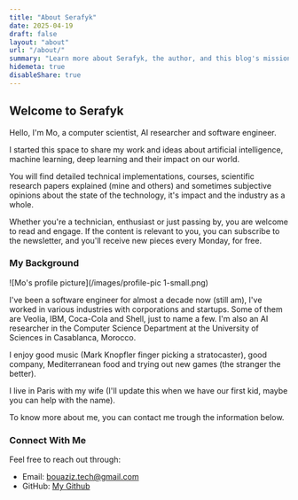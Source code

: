 ```yaml
---
title: "About Serafyk" 
date: 2025-04-19 
draft: false 
layout: "about" 
url: "/about/" 
summary: "Learn more about Serafyk, the author, and this blog's mission" 
hidemeta: true 
disableShare: true
---
```


## Welcome to Serafyk 

Hello, I'm Mo, a computer scientist, AI researcher and software engineer. 

I started this space to share my work and ideas about artificial intelligence, machine learning, deep learning and their impact on our world. 

You will find detailed technical implementations, courses, scientific research papers explained (mine and others) and sometimes subjective opinions about the state of the technology, it's impact and the industry as a whole. 

Whether you're a technician, enthusiast or just passing by, you are welcome to read and engage. If the content is relevant to you, you can subscribe to the newsletter, and you'll receive new pieces every Monday, for free.  

### My Background 


![Mo's profile picture](/images/profile-pic 1-small.png)


I've been a software engineer for almost a decade now (still am), I've worked in various industries with corporations and startups. Some of them are Veolia, IBM, Coca-Cola and Shell, just to name a few. I'm also an AI researcher in the Computer Science Department at the University of Sciences in Casablanca, Morocco. 

I enjoy good music (Mark Knopfler finger picking a stratocaster), good company, Mediterranean food and trying out new games (the stranger the better).

I live in Paris with my wife (I'll update this when we have our first kid, maybe you can help with the name).

To know more about me, you can contact me trough the information below.

### Connect With Me 

Feel free to reach out through: 
- Email: bouaziz.tech@gmail.com
- GitHub: [My Github](https://github.com/mohammed-bouaziz) 
